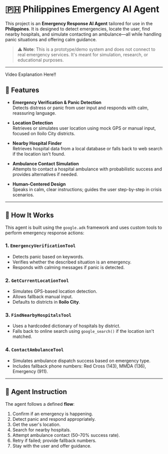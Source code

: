# 🇵🇭 Philippines Emergency AI Agent

This project is an **Emergency Response AI Agent** tailored for use in the **Philippines**. It is designed to detect emergencies, locate the user, find nearby hospitals, and simulate contacting an ambulance—all while handling panic situations and offering calm guidance.

> ⚠️ **Note**: This is a prototype/demo system and does not connect to real emergency services. It's meant for simulation, research, or educational purposes.

---
Video Explanation Here!!


## 🔧 Features

- **Emergency Verification & Panic Detection**  
  Detects distress or panic from user input and responds with calm, reassuring language.
  
- **Location Detection**  
  Retrieves or simulates user location using mock GPS or manual input, focused on Iloilo City districts.
  
- **Nearby Hospital Finder**  
  Retrieves hospital data from a local database or falls back to web search if the location isn't found.
  
- **Ambulance Contact Simulation**  
  Attempts to contact a hospital ambulance with probabilistic success and provides alternatives if needed.

- **Human-Centered Design**  
  Speaks in calm, clear instructions; guides the user step-by-step in crisis scenarios.

---

## 🤖 How It Works

This agent is built using the `google.adk` framework and uses custom tools to perform emergency response actions:

### 1. `EmergencyVerificationTool`
- Detects panic based on keywords.
- Verifies whether the described situation is an emergency.
- Responds with calming messages if panic is detected.

### 2. `GetCurrentLocationTool`
- Simulates GPS-based location detection.
- Allows fallback manual input.
- Defaults to districts in **Iloilo City**.

### 3. `FindNearbyHospitalsTool`
- Uses a hardcoded dictionary of hospitals by district.
- Falls back to online search using `google_search()` if the location isn't matched.

### 4. `ContactAmbulanceTool`
- Simulates ambulance dispatch success based on emergency type.
- Includes fallback phone numbers: Red Cross (143), MMDA (136), Emergency (911).

---

## 🧠 Agent Instruction

The agent follows a defined **flow**:
1. Confirm if an emergency is happening.
2. Detect panic and respond appropriately.
3. Get the user's location.
4. Search for nearby hospitals.
5. Attempt ambulance contact (50–70% success rate).
6. Retry if failed; provide fallback numbers.
7. Stay with the user and offer guidance.

